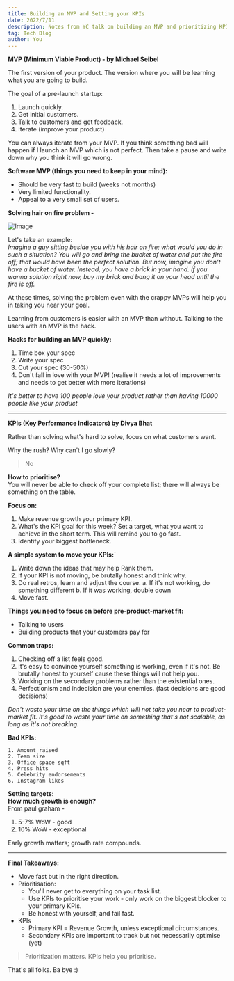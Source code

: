 ```yaml
---
title: Building an MVP and Setting your KPIs
date: 2022/7/11
description: Notes from YC talk on building an MVP and prioritizing KPIs.
tag: Tech Blog
author: You
---
```


**MVP (Minimum Viable Product) - by Michael Seibel**

The first version of your product. The version where you will be learning what you are going to build.

The goal of a pre-launch startup:
1. Launch quickly.
2. Get initial customers.
3. Talk to customers and get feedback.
4. Iterate (improve your product)

You can always iterate from your MVP. If you think something bad will happen if I launch an MVP which is not perfect. Then take a pause and write down why you think it will go wrong.

**Software MVP (things you need to keep in your mind):**
* Should be very fast to build (weeks not months)
* Very limited functionality.
* Appeal to a very small set of users.

**Solving hair on fire problem -**

![Image](https://somils-travel-blog.s3.ap-south-1.amazonaws.com/hair_on_fire_1200x800.png)

Let's take an example:   
*Imagine a guy sitting beside you with his hair on fire; what would you do in such a situation? You will go and bring the bucket of water and put the fire off; that would have been the perfect solution. But now, imagine you don't have a bucket of water. Instead, you have a brick in your hand. If you wanna solution right now, buy my brick and bang it on your head until the fire is off.*

At these times, solving the problem even with the crappy MVPs will help you in taking you near your goal.

Learning from customers is easier with an MVP than without. Talking to the users with an MVP is the hack.

**Hacks for building an MVP quickly:**
1. Time box your spec
2. Write your spec
3. Cut your spec (30-50%)
4. Don't fall in love with your MVP! (realise it needs a lot of improvements and needs to get better with more iterations)

*It's better to have 100 people love your product rather than having 10000 people like your product*

---

**KPIs (Key Performance Indicators) by Divya Bhat**

Rather than solving what's hard to solve, focus on what customers want.

Why the rush? Why can't I go slowly?
> No

**How to prioritise?**  
You will never be able to check off your complete list; there will always be something on the table.


**Focus on:**
1. Make revenue growth your primary KPI.
2. What's the KPI goal for this week? Set a target, what you want to achieve in the short term. This will remind you to go fast.
3. Identify your biggest bottleneck.

**A simple system to move your KPIs:**`
1. Write down the ideas that may help
   Rank them.
2. If your KPI is not moving, be brutally honest and think why.
3. Do real retros, learn and adjust the course.
   a. If it's not working, do something different
   b. If it was working, double down
4. Move fast.

**Things you need to focus on before pre-product-market fit:**
* Talking to users
* Building products that your customers pay for

**Common traps:**
1. Checking off a list feels good.
2. It's easy to convince yourself something is working, even if it's not. Be brutally honest to yourself cause these things will not help you.
3. Working on the secondary problems rather than the existential ones.
4. Perfectionism and indecision are your enemies. (fast decisions are good decisions)

*Don't waste your time on the things which will not take you near to product-market fit. It's good to waste your time on something that's not scalable, as long as it's not breaking.*

**Bad KPIs:**
```
1. Amount raised
2. Team size
3. Office space sqft
4. Press hits
5. Celebrity endorsements
6. Instagram likes
```
**Setting targets:**    
**How much growth is enough?**    
From paul graham -
1. 5-7% WoW - good
2. 10% WoW - exceptional

Early growth matters; growth rate compounds.

---

**Final Takeaways:**
* Move fast but in the right direction.
* Prioritisation:
    * You'll never get to everything on your task list.
    * Use KPIs to prioritise your work - only work on the biggest blocker to your primary KPIs.
    * Be honest with yourself, and fail fast.
* KPIs
    * Primary KPI = Revenue Growth, unless exceptional circumstances.
    * Secondary KPIs are important to track but not necessarily optimise (yet)
> Prioritization matters. KPIs help you prioritise.

That's all folks. Ba bye :)